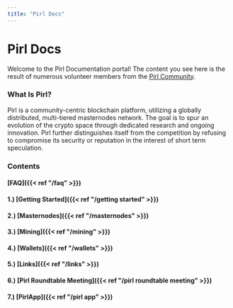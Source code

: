 ```yaml
---
title: "Pirl Docs"
---
```


# Pirl Docs

Welcome to the Pirl Documentation portal!  The content you see here is the result of numerous volunteer members from the [Pirl Community](https://discord.gg/ZSAzcmn).

### What Is Pirl?

Pirl is a community-centric blockchain platform, utilizing a globally distributed, multi-tiered masternodes network. The goal is to spur an evolution of the crypto space through dedicated research and ongoing innovation.  Pirl further distinguishes itself from the competition by refusing to compromise its security or reputation in the interest of short term speculation.

### Contents
#### [FAQ]({{< ref "/faq" >}})
#### 1.) [Getting Started]({{< ref "/getting started" >}})
#### 2.) [Masternodes]({{< ref "/masternodes" >}})
#### 3.) [Mining]({{< ref "/mining" >}})
#### 4.) [Wallets]({{< ref "/wallets" >}})
#### 5.) [Links]({{< ref "/links" >}})
#### 6.) [Pirl Roundtable Meeting]({{< ref "/pirl roundtable meeting" >}})
#### 7.) [PirlApp]({{< ref "/pirl app" >}})

